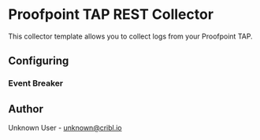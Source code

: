 # Proofpoint TAP REST Collector

This collector template allows you to collect logs from your Proofpoint TAP.

## Configuring



### Event Breaker



## Author
Unknown User - unknown@cribl.io